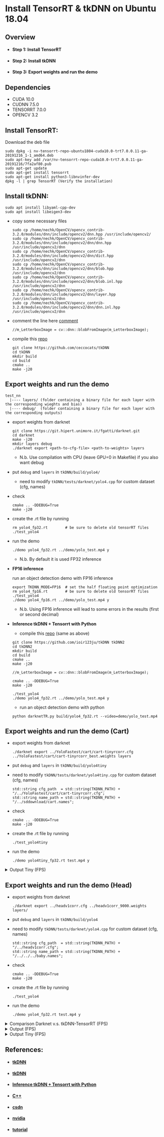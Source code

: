 # Install TensorRT & tkDNN on Ubuntu 18.04

## Overview

- #### Step 1: Install TensorRT
- #### Step 2: Install tkDNN
- #### Step 3: Export weights and run the demo

## Dependencies

* CUDA 10.0
* CUDNN 7.5.0
* TENSORRT 7.0.0
* OPENCV 3.2

## Install TensorRT:

Download the deb file

  ```
  sudo dpkg -i nv-tensorrt-repo-ubuntu1804-cuda10.0-trt7.0.0.11-ga-20191216_1-1_amd64.deb
  sudo apt-key add /var/nv-tensorrt-repo-cuda10.0-trt7.0.0.11-ga-20191216/7fa2af80.pub
  sudo apt-get update
  sudo apt-get install tensorrt
  sudo apt-get install python3-libnvinfer-dev
  dpkg -l | grep TensorRT (Verify the installation)
  ```

## Install tkDNN:

  ```
  sudo apt install libyaml-cpp-dev
  sudo apt install libeigen3-dev
  ```

* copy some necessary files

  ```
  sudo cp /home/nechk/OpenCV/opencv_contrib-3.2.0/modules/dnn/include/opencv2/dnn.hpp /usr/include/opencv2/
  sudo cp /home/nechk/OpenCV/opencv_contrib-3.2.0/modules/dnn/include/opencv2/dnn/dnn.hpp /usr/include/opencv2/dnn
  sudo cp /home/nechk/OpenCV/opencv_contrib-3.2.0/modules/dnn/include/opencv2/dnn/dict.hpp /usr/include/opencv2/dnn
  sudo cp /home/nechk/OpenCV/opencv_contrib-3.2.0/modules/dnn/include/opencv2/dnn/blob.hpp /usr/include/opencv2/dnn
  sudo cp /home/nechk/OpenCV/opencv_contrib-3.2.0/modules/dnn/include/opencv2/dnn/blob.inl.hpp /usr/include/opencv2/dnn
  sudo cp /home/nechk/OpenCV/opencv_contrib-3.2.0/modules/dnn/include/opencv2/dnn/layer.hpp /usr/include/opencv2/dnn
  sudo cp /home/nechk/OpenCV/opencv_contrib-3.2.0/modules/dnn/include/opencv2/dnn/dnn.inl.hpp /usr/include/opencv2/dnn
  ```

* comment the line here [comment](https://github.com/ceccocats/tkDNN/blob/master/src/Int8BatchStream.cpp#L129)

  ```
  //m_LetterboxImage = cv::dnn::blobFromImage(m_LetterboxImage);
  ```

* compile this [repo](https://github.com/ceccocats/tkDNN)

  ```
  git clone https://github.com/ceccocats/tkDNN
  cd tkDNN
  mkdir build
  cd build
  cmake .. 
  make -j20
  ```

## Export weights and run the demo

```
test_nn
  |---- layers/ (folder containing a binary file for each layer with the corresponding wieghts and bias)
  |---- debug/  (folder containing a binary file for each layer with the corresponding outputs)
```

* export weights from darknet

  ```
  git clone https://git.hipert.unimore.it/fgatti/darknet.git  
  cd darknet
  make -j20
  mkdir layers debug
  ./darknet export <path-to-cfg-file> <path-to-weights> layers
  ```

  * N.b. Use compilation with CPU (leave GPU=0 in Makefile) if you also want debug

* put `debug` and `layers` in `tkDNN/build/yolo4/`

  * need to modify `tkDNN/tests/darknet/yolo4.cpp` for custom dataset (cfg, names)

* check

  ```
  cmake .. -DDEBUG=True
  make -j20
  ```

* create the .rt file by running

  ```
  rm yolo4_fp32.rt        # be sure to delete old tensorRT files
  ./test_yolo4            
  ```

* run the demo

  ```
  ./demo yolo4_fp32.rt ../demo/yolo_test.mp4 y
  ```

  * N.b. By default it is used FP32 inference

* **FP16 inference**

  run an object detection demo with FP16 inference

  ```
  export TKDNN_MODE=FP16  # set the half floating point optimization
  rm yolo4_fp16.rt        # be sure to delete old tensorRT files
  ./test_yolo4
  ./demo yolo4_fp16.rt ../demo/yolo_test.mp4 y
  ```

  * N.b. Using FP16 inference will lead to some errors in the results (first or second decimal)

* **Inference tkDNN + Tensorrt with Python**

  * compile this [repo](https://github.com/ioir123ju/tkDNN) (same as above)

  ```
  git clone https://github.com/ioir123ju/tkDNN tkDNN2
  cd tkDNN2
  mkdir build
  cd build
  cmake ..
  make -j20

  //m_LetterboxImage = cv::dnn::blobFromImage(m_LetterboxImage);
  ```

  ```
  cmake .. -DDEBUG=True
  make -j20

  ./test_yolo4
  ./demo yolo4_fp32.rt ../demo/yolo_test.mp4 y
  ```

  * run an object detection demo with python

  ```
  python darknetTR.py build/yolo4_fp32.rt --video=demo/yolo_test.mp4
  ```

## Export weights and run the demo (Cart)

* export weights from darknet

  ```
  ./darknet export ../YoloFastest/cart/cart-tinyrcorr.cfg ../YoloFastest/cart/cart-tinyrcorr_best.weights layers
  ```

* put `debug` and `layers` in `tkDNN/build/yolo4tiny`

* need to modify `tkDNN/tests/darknet/yolo4tiny.cpp` for custom dataset (cfg, names)

  ```
  std::string cfg_path  = std::string(TKDNN_PATH) + "/../YoloFastest/cart/cart-tinyrcorr.cfg";
  std::string name_path = std::string(TKDNN_PATH) + "/../sddownload/cart.names";
  ```

* check

  ```
  cmake .. -DDEBUG=True
  make -j20
  ```

* create the .rt file by running

  ```
  ./test_yolo4tiny
  ```

* run the demo

  ```
  ./demo yolo4tiny_fp32.rt test.mp4 y
  ```

<details>
  <summary>Output Tiny (FPS)</summary>

```
  detection
  yolo4tiny_fp32-cart.rt
  New NetworkRT (TensorRT v7)
  Float16 support: 1
  Int8 support: 1
  DLAs: 0
  TENSORRT LOG: Deserialize required 1064493 microseconds.
  create execution context
  TENSORRT LOG: Current optimization profile is: 0. Please ensure there are no enqueued operations pending in this context prior to switching profiles
  Input/outputs numbers: 4
  input index = 0 -> output index = 3
  Data dim: 1 3 448 800 1
  Data dim: 1 30 56 100 1
  RtBuffer 0   dim: Data dim: 1 3 448 800 1
  RtBuffer 1   dim: Data dim: 1 24 14 25 1
  RtBuffer 2   dim: Data dim: 1 30 28 50 1
  RtBuffer 3   dim: Data dim: 1 30 56 100 1
  camera started
  detection end

  Time stats:
  Min: 2.68929 ms
  Max: 15.7571 ms
  Avg: 3.27645 ms 305.208 FPS
```

</details>

## Export weights and run the demo (Head)

* export weights from darknet

  ```
  ./darknet export ../headv1corr.cfg ../headv1corr_9000.weights layers/
  ```

* put `debug` and `layers` in `tkDNN/build/yolo4`

* need to modify `tkDNN/tests/darknet/yolo4.cpp` for custom dataset (cfg, names)

  ```
  std::string cfg_path  = std::string(TKDNN_PATH) + "/../headv1corr.cfg";
  std::string name_path = std::string(TKDNN_PATH) + "/../../../baby.names";
  ```

* check

  ```
  cmake .. -DDEBUG=True
  make -j20
  ```

* create the .rt file by running

  ```
  ./test_yolo4
  ```

* run the demo

  ```
  ./demo yolo4_fp32.rt test.mp4 y
  ```

<details>
  <summary>Comparison Darknet v.s. tkDNN-TensorRT (FPS)</summary>

tkDNN-TensorRT accelerates YOLOv4 ~ **2x** times for batch=1 and ~ **3x-4x** times for batch=4

* Platform: **GeForce RTX 2080 Ti:**
* Video Dimensions: 1920 x 1080

| Network Size | Darknet AVG_FPS | tkDNN-TensorRT FPS (FP32) | tkDNN-TensorRT FPS (FP16) |
|:------------:|:---------------:|:-------------------------:|:-------------------------:|
| Yolov4 512   |  71.6           | 96.4                      | 148.0                     |

</details>

<details>
  <summary>Output (FPS)</summary>

```
  detection
  yolo4_fp32-head.rt
  New NetworkRT (TensorRT v7)
  Float16 support: 1
  Int8 support: 1
  DLAs: 0
  TENSORRT LOG: Deserialize required 3193145 microseconds.
  create execution context
  TENSORRT LOG: Current optimization profile is: 0. Please ensure there are no enqueued operations pending in this context prior to switching profiles
  Input/outputs numbers: 4
  input index = 0 -> output index = 3
  Data dim: 1 3 512 512 1
  Data dim: 1 33 16 16 1
  RtBuffer 0   dim: Data dim: 1 3 512 512 1
  RtBuffer 1   dim: Data dim: 1 33 64 64 1
  RtBuffer 2   dim: Data dim: 1 33 32 32 1
  RtBuffer 3   dim: Data dim: 1 33 16 16 1
  camera started
  detection end

  Time stats:
  Min: 9.41671 ms
  Max: 17.5369 ms
  Avg: 10.438 ms  95.8034 FPS
```

</details>

<details>
  <summary>Output Tiny (FPS)</summary>

```
  detection
  yolo4tiny_fp32-head.rt
  New NetworkRT (TensorRT v7)
  Float16 support: 1
  Int8 support: 1
  DLAs: 0
  TENSORRT LOG: Deserialize required 970329 microseconds.
  create execution context
  TENSORRT LOG: Current optimization profile is: 0. Please ensure there are no enqueued operations pending in this context prior to switching profiles
  Input/outputs numbers: 4
  input index = 0 -> output index = 3
  Data dim: 1 3 640 640 1
  Data dim: 1 55 80 80 1
  RtBuffer 0   dim: Data dim: 1 3 640 640 1
  RtBuffer 1   dim: Data dim: 1 44 20 20 1
  RtBuffer 2   dim: Data dim: 1 55 40 40 1
  RtBuffer 3   dim: Data dim: 1 55 80 80 1
  camera started
  detection end

  Time stats:
  Min: 2.94812 ms
  Max: 5.8546 ms
  Avg: 3.28019 ms 304.861 FPS
```

</details>

## References:

- #### [tkDNN](https://github.com/ceccocats/tkDNN)
- #### [tkDNN](https://github.com/ioir123ju/tkDNN)
- #### [Inference tkDNN + Tensorrt with Python](https://github.com/ceccocats/tkDNN/issues/30)
- #### [C++](https://github.com/ceccocats/tkDNN/issues/87)
- #### [csdn](https://blog.csdn.net/gdfsy123/article/details/113823771)
- #### [nvidia](https://docs.nvidia.com/deeplearning/tensorrt/install-guide/index.html)
- #### [tutorial](https://medium.com/ching-i/tensorrt-%E4%BB%8B%E7%B4%B9%E8%88%87%E5%AE%89%E8%A3%9D%E6%95%99%E5%AD%B8-45e44f73b25e)


